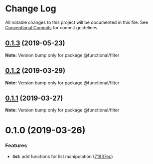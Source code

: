 # Change Log

All notable changes to this project will be documented in this file.
See [Conventional Commits](https://conventionalcommits.org) for commit guidelines.

## [0.1.3](https://github.com/Oscar170/-functional/compare/@functional/filter@0.1.2...@functional/filter@0.1.3) (2019-05-23)

**Note:** Version bump only for package @functional/filter





## [0.1.2](https://github.com/Oscar170/-functional/compare/@functional/filter@0.1.1...@functional/filter@0.1.2) (2019-03-29)

**Note:** Version bump only for package @functional/filter





## [0.1.1](https://github.com/Oscar170/-functional/compare/@functional/filter@0.1.0...@functional/filter@0.1.1) (2019-03-27)

**Note:** Version bump only for package @functional/filter





# 0.1.0 (2019-03-26)


### Features

* **list:** add functions for list manipulation ([71937ec](https://github.com/Oscar170/-functional/commit/71937ec))
